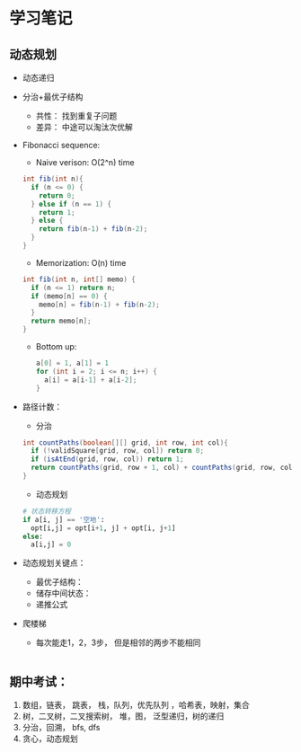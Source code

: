 # 学习笔记

## 动态规划

- 动态递归

- 分治+最优子结构

  - 共性： 找到重复子问题
  - 差异： 中途可以淘汰次优解

- Fibonacci sequence:

  - Naive verison: O(2^n) time 

  ```java
  int fib(int n){
    if (n <= 0) {
      return 0;
    } else if (n == 1) {
      return 1;
    } else {
      return fib(n-1) + fib(n-2);
    }
  }
  ```

  - Memorization: O(n) time 

  ```java
  int fib(int n, int[] memo) {
    if (n <= 1) return n;
    if (memo[n] == 0) {
      memo[n] = fib(n-1) + fib(n-2);
    }
    return memo[n];
  }
  ```

  - Bottom up: 

    ```java
    a[0] = 1, a[1] = 1
    for (int i = 2; i <= n; i++) {
      a[i] = a[i-1] + a[i-2];
    }
    ```

- 路径计数： 

  - 分治

  ```java
  int countPaths(boolean[][] grid, int row, int col){
    if (!validSquare[grid, row, col]) return 0;
    if (isAtEnd(grid, row, col)) return 1;
    return countPaths(grid, row + 1, col) + countPaths(grid, row, col + 1);
  }
  ```

  - 动态规划

  ```python
  # 状态转移方程
  if a[i, j] == '空地':
  	opt[i,j] = opt[i+1, j] + opt[i, j+1]
  else: 
    a[i,j] = 0
  ```

- 动态规划关键点： 

  - 最优子结构： 
  - 储存中间状态：
  - 递推公式

- 爬楼梯

  - 每次能走1，2，3步， 但是相邻的两步不能相同

  ```
  
  ```

  

  

## 期中考试：

1. 数组，链表， 跳表， 栈，队列，优先队列 ，哈希表，映射，集合
2. 树，二叉树，二叉搜索树， 堆，图， 泛型递归，树的递归 
3. 分治，回溯， bfs,  dfs 
4. 贪心，动态规划

